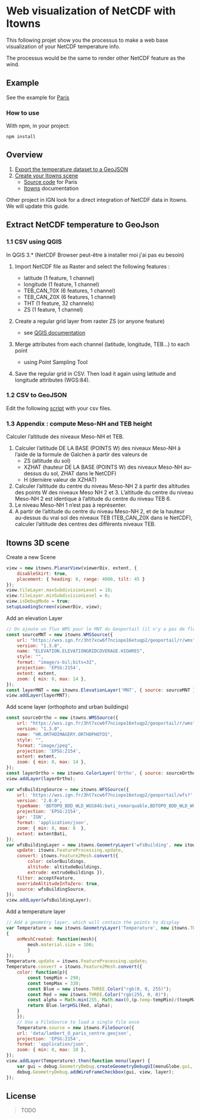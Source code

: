 # Web visualization of NetCDF with Itowns

This following projet show you the processus to make a web base visualization of your NetCDF temperature info.

The processus would be the same to render other NetCDF feature as the wind.

## Example

See the example for [Paris](index.html)

### How to use

With npm, in your project:

```
npm install
```

## Overview

1. [Export the temperature dataset to a GeoJSON](#extract)
2. [Create your Itowns scene](#itowns)
    * [Source code](index.html) for Paris
    * [Itowns](http://www.itowns-project.org/itowns/docs/#tutorials/Create-a-simple-globe) documentation

Other project in IGN look for a direct integration of NetCDF data in Itowns. We will update this guide.

<a id="extract"></a>

## Extract NetCDF temperature to GeoJson

### 1.1 CSV using QGIS

In QGIS 3.* (NetCDF Browser peut-être à installer moi j'ai pas eu besoin)

1. Import NetCDF file as Raster and select the following features :
   * latitude (1 feature, 1 channel)
   * longitude (1 feature, 1 channel)
   * TEB_CAN_T0X (6 features, 1 channel)
   * TEB_CAN_Z0X (6 features, 1 channel)
   * THT (1 feature, 32 channels)
   * ZS (1 feature, 1 channel)

2. Create a regular grid layer from raster ZS (or anyone feature)
   * see [QGIS documentation](https://docs.qgis.org/3.16/en/docs/user_manual/processing_algs/qgis/vectorcreation.html#raster-pixels-to-points)

3. Merge attributes from each channel (latitude, longitude, TEB...) to each point
   * using Point Sampling Tool

4. Save the regular grid in CSV. Then load it again using latitude and longitude attributes (WGS:84).

### 1.2 CSV to GeoJSON

Edit the following [script](../data/csv2geoJson.py) with your csv files.

### 1.3 Appendix : compute Meso-NH and TEB height

Calculer l’altitude des niveaux Meso-NH et TEB.

1.	Calculer l’altitude DE LA BASE (POINTS W) des niveaux Meso-NH à l’aide de la formule de Galchen à partir des valeurs de 
    * ZS (altitude du sol)
    * XZHAT (hauteur DE LA BASE (POINTS W) des niveaux Meso-NH au-dessus du sol, ZHAT dans le NetCDF)
    * H (dernière valeur de XZHAT)
2.	Calculer l’altitude du centre du niveau Meso-NH 2 à partir des altitudes des points W des niveaux Meso NH 2 et 3. L’altitude du centre du niveau Meso-NH 2 est identique à l’altitude du centre du niveau TEB 6. 
3.	Le niveau Meso-NH 1 n’est pas à représenter.
4.	A partir de l’altitude du centre du niveau Meso-NH 2, et de la hauteur au-dessus du vrai sol des niveaux TEB (TEB_CAN_Z0X dans le NetCDF), calculer l’altitude des centres des différents niveaux TEB.

<a id="extract"></a>

## Itowns 3D scene

Create a new Scene 

```js
view = new itowns.PlanarView(viewerDiv, extent, {
    disableSkirt: true,
    placement: { heading: 0, range: 4000, tilt: 45 }
});
view.tileLayer.maxSubdivisionLevel = 18;
view.tileLayer.minSubdivisionLevel = 0;
view.isDebugMode = true;
setupLoadingScreen(viewerDiv, view);
```

Add an elevation Layer

```js
// On ajoute un flux WMS pour le MNT du Geoportail (il n'y a pas de flux MNT en WMTS dispo)
const sourceMNT = new itowns.WMSSource({
    url: "https://wxs.ign.fr/3ht7xcw6f7nciopo16etuqp2/geoportail/r/wms",
    version: "1.3.0",
    name: "ELEVATION.ELEVATIONGRIDCOVERAGE.HIGHRES",
    style: "",
    format: "image/x-bil;bits=32",
    projection: 'EPSG:2154',
    extent: extent,
    zoom: { min: 0, max: 14 },
});
const layerMNT = new itowns.ElevationLayer('MNT', { source: sourceMNT });
view.addLayer(layerMNT);
```

Add scene layer (orthophoto and urban buildings)


```js
const sourceOrtho = new itowns.WMSSource({
    url: "https://wxs.ign.fr/3ht7xcw6f7nciopo16etuqp2/geoportail/r/wms",
    version: "1.3.0",
    name: "HR.ORTHOIMAGERY.ORTHOPHOTOS",
    style: "",
    format: "image/jpeg",
    projection: 'EPSG:2154',
    extent: extent,
    zoom: { min: 0, max: 14 },
});
const layerOrtho = new itowns.ColorLayer('Ortho', { source: sourceOrtho });
view.addLayer(layerOrtho);

var wfsBuildingSource = new itowns.WFSSource({
    url: 'https://wxs.ign.fr/3ht7xcw6f7nciopo16etuqp2/geoportail/wfs?',
    version: '2.0.0',
    typeName: 'BDTOPO_BDD_WLD_WGS84G:bati_remarquable,BDTOPO_BDD_WLD_WGS84G:bati_indifferencie,BDTOPO_BDD_WLD_WGS84G:bati_industriel',
    projection: 'EPSG:2154',
    ipr: 'IGN',
    format: 'application/json',
    zoom: { min: 8, max: 8  },
    extent: extentBati,
});
var wfsBuildingLayer = new itowns.GeometryLayer('wfsBuilding', new itowns.THREE.Group(), {
    update: itowns.FeatureProcessing.update,
    convert: itowns.Feature2Mesh.convert({
        color: colorBuildings,
        altitude: altitudeBuildings,
        extrude: extrudeBuildings }),
    filter: acceptFeature,
    overrideAltitudeInToZero: true,
    source: wfsBuildingSource,
});
view.addLayer(wfsBuildingLayer);
```

Add a temperature layer

```js
// Add a geometry layer, which will contain the points to display
var Temperature = new itowns.GeometryLayer('Temperature', new itowns.THREE.Group(), 
{
    onMeshCreated: function(mesh){
        mesh.material.size = 100;
        }
});
Temperature.update = itowns.FeatureProcessing.update;
Temperature.convert = itowns.Feature2Mesh.convert({
    color: function(p){
        const tempMin = 290;
        const tempMax = 330;
        const Blue = new itowns.THREE.Color("rgb(0, 0, 255)");
        const Red = new itowns.THREE.Color("rgb(255, 0, 0)");
        const alpha = Math.min(255, Math.max(0,(p.temp-tempMin)/(tempMax-tempMin)));
        return Blue.lerpHSL(Red, alpha);
    }
    });
    // Use a FileSource to load a single file once
    Temperature.source = new itowns.FileSource({
    url: 'data/lambert_O_paris_centre.geojson',
    projection: 'EPSG:2154',
    format: 'application/json',
    zoom: { min: 0, max: 10 },
});
view.addLayer(Temperature).then(function menu(layer) {
    var gui = debug.GeometryDebug.createGeometryDebugUI(menuGlobe.gui, view, layer);
    debug.GeometryDebug.addWireFrameCheckbox(gui, view, layer);
});
```

## License

> TODO

